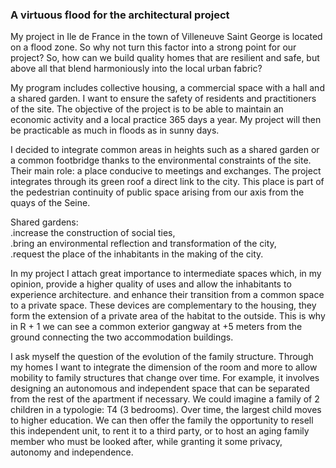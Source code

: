 
### A virtuous flood for the architectural project



My project in Ile de France in the town of Villeneuve Saint George is located on a flood zone. So why not turn this factor into a strong point for our project?
So, how can we build quality homes that are resilient and safe, but above all that blend harmoniously into the local urban fabric?

My program includes collective housing, a commercial space with a hall and a shared garden. I want to ensure the safety of residents and practitioners of the site. The objective of the project is to be able to maintain an economic activity and a local practice 365 days a year. My project will then be practicable as much in floods as in sunny days.


I decided to integrate common areas in heights such as a shared garden or a common footbridge thanks to the environmental constraints of the site. Their main role: a place conducive to meetings and exchanges. The project integrates through its green roof a direct link to the city. This place is part of the pedestrian continuity of public space arising from our axis from the quays of the Seine.


Shared gardens:                                                                                                                   
.increase the construction of social ties,                                                                                      
.bring an environmental reflection and transformation of the city,                                                                
.request the place of the inhabitants in the making of the city.


In my project I attach great importance to intermediate spaces which, in my opinion, provide a higher quality of uses and allow the inhabitants to experience architecture.
and enhance their transition from a common space to a private space. These devices are complementary to the housing, they form the extension of a private area of ​​the habitat to the outside. This is why in R + 1 we can see a common exterior gangway at +5 meters from the ground connecting the two accommodation buildings.


I ask myself the question of the evolution of the family structure. Through my homes I want to integrate the dimension of the room and more to allow mobility to family structures that change over time. For example, it involves designing an autonomous and independent space that can be separated from the rest of the apartment if necessary. We could imagine a family of 2 children in a typologie: T4 (3 bedrooms). Over time, the largest child moves to higher education. We can then offer the family the opportunity to resell this independent unit, to rent it to a third party, or to host an aging family member who must be looked after, while granting it some privacy, autonomy and independence.
